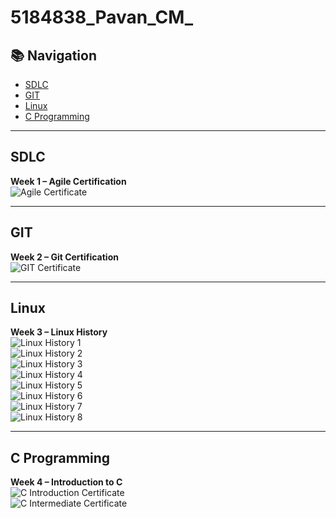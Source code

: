 # 5184838_Pavan_CM_

## 📚 Navigation
- [SDLC](#sdlc)
- [GIT](#git)
- [Linux](#linux)
- [C Programming](#c-programming)

---

## SDLC
**Week 1 – Agile Certification**  
![Agile Certificate](./SDLC/5184838_Agile.JPG)

---

## GIT
**Week 2 – Git Certification**  
![GIT Certificate](./GIT/5184838_GIT_Certification.JPG)

---

## Linux
**Week 3 – Linux History**  
![Linux History 1](./Linux/5184838_Linux1.JPG)  
![Linux History 2](./Linux/5184838_Linux2.JPG)  
![Linux History 3](./Linux/5184838_Linux3.JPG)  
![Linux History 4](./Linux/5184838_Linux4.JPG)  
![Linux History 5](./Linux/5184838_Linux5.JPG)  
![Linux History 6](./Linux/5184838_Linux6.JPG)  
![Linux History 7](./Linux/5184838_Linux7.JPG)  
![Linux History 8](./Linux/5184838_Linux8.JPG)

---

## C Programming
**Week 4 – Introduction to C**  
![C Introduction Certificate](./C-Programming/5184838_Sololearn_Introduction_To_C.jpg)    
![C Intermediate Certificate](./C-Programming/5184838_Sololearn_Intermediate_C.jpg)
